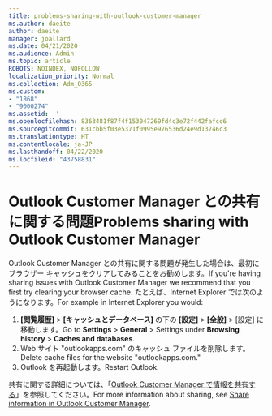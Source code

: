 ```yaml
---
title: problems-sharing-with-outlook-customer-manager
ms.author: daeite
author: daeite
manager: joallard
ms.date: 04/21/2020
ms.audience: Admin
ms.topic: article
ROBOTS: NOINDEX, NOFOLLOW
localization_priority: Normal
ms.collection: Adm_O365
ms.custom:
- "1868"
- "9000274"
ms.assetid: ''
ms.openlocfilehash: 8363481f87f4f153047269fd4c3e72f442fafcc6
ms.sourcegitcommit: 631cbb5f03e5371f0995e976536d24e9d13746c3
ms.translationtype: HT
ms.contentlocale: ja-JP
ms.lasthandoff: 04/22/2020
ms.locfileid: "43758831"
---
```

# <a name="problems-sharing-with-outlook-customer-manager"></a><span data-ttu-id="43693-102">Outlook Customer Manager との共有に関する問題</span><span class="sxs-lookup"><span data-stu-id="43693-102">Problems sharing with Outlook Customer Manager</span></span>

<span data-ttu-id="43693-103">Outlook Customer Manager との共有に関する問題が発生した場合は、最初にブラウザー キャッシュをクリアしてみることをお勧めします。</span><span class="sxs-lookup"><span data-stu-id="43693-103">If you're having sharing issues with Outlook Customer Manager we recommend that you first try clearing your browser cache.</span></span> <span data-ttu-id="43693-104">たとえば、Internet Explorer では次のようになります。</span><span class="sxs-lookup"><span data-stu-id="43693-104">For example in Internet Explorer you would:</span></span>

1. <span data-ttu-id="43693-105">**[閲覧履歴]** > **[キャッシュとデータベース]** の下の **[設定]** > **[全般]** > [設定] に移動します。</span><span class="sxs-lookup"><span data-stu-id="43693-105">Go to **Settings** > **General** > Settings under **Browsing history** > **Caches and databases**.</span></span>
2. <span data-ttu-id="43693-106">Web サイト "outlookapps.com" のキャッシュ ファイルを削除します。</span><span class="sxs-lookup"><span data-stu-id="43693-106">Delete cache files for the website "outlookapps.com."</span></span>
3. <span data-ttu-id="43693-107">Outlook を再起動します。</span><span class="sxs-lookup"><span data-stu-id="43693-107">Restart Outlook.</span></span>

<span data-ttu-id="43693-108">共有に関する詳細については、「[Outlook Customer Manager で情報を共有する](https://support.office.com/article/4f26cc69-67da-4cd5-b344-02d1a4799310%20)」を参照してください。</span><span class="sxs-lookup"><span data-stu-id="43693-108">For more information about sharing, see [Share information in Outlook Customer Manager](https://support.office.com/article/4f26cc69-67da-4cd5-b344-02d1a4799310%20).</span></span>